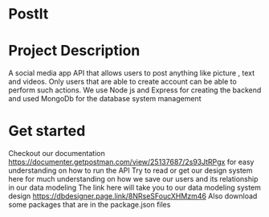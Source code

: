 # PostIt
# Project Description 
A social media app API that allows users to post anything like picture , text and videos. Only users that are able to create account can be able to perform such actions.
We use Node js and Express for creating the backend and used MongoDb for the database system management 
# Get started
Checkout our documentation https://documenter.getpostman.com/view/25137687/2s93JtRPgx for easy understanding on how to run the API
Try to read or get our design system here for much understanding on how we save our users and its relationship in our data modeling
The link here will take you to our data modeling system design https://dbdesigner.page.link/8NRseSFoucXHMzm46
Also download some packages that are in the package.json files
